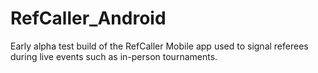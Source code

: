 # RefCaller_Android
Early alpha test build of the RefCaller Mobile app used to signal referees during live events such as in-person tournaments.
